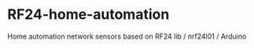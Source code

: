 RF24-home-automation
====================

Home automation network sensors based on RF24 lib / nrf24l01 / Arduino
